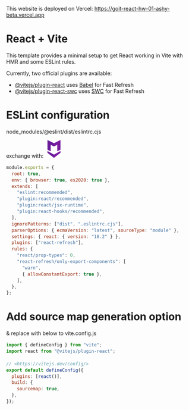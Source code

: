 This website is deployed on Vercel: https://goit-react-hw-01-ashy-beta.vercel.app

# React + Vite

This template provides a minimal setup to get React working in Vite with HMR and some ESLint rules.

Currently, two official plugins are available:

- [@vitejs/plugin-react](https://github.com/vitejs/vite-plugin-react/blob/main/packages/plugin-react/README.md) uses [Babel](https://babeljs.io/) for Fast Refresh
- [@vitejs/plugin-react-swc](https://github.com/vitejs/vite-plugin-react-swc) uses [SWC](https://swc.rs/) for Fast Refresh

# ESLint configuration

node_modules/@eslint/dist/eslintrc.cjs

exchange with: ![alt text](https://github.com/adam-p/markdown-here/raw/master/src/common/images/icon48.png)

```javascript
module.exports = {
  root: true,
  env: { browser: true, es2020: true },
  extends: [
    "eslint:recommended",
    "plugin:react/recommended",
    "plugin:react/jsx-runtime",
    "plugin:react-hooks/recommended",
  ],
  ignorePatterns: ["dist", ".eslintrc.cjs"],
  parserOptions: { ecmaVersion: "latest", sourceType: "module" },
  settings: { react: { version: "18.2" } },
  plugins: ["react-refresh"],
  rules: {
    "react/prop-types": 0,
    "react-refresh/only-export-components": [
      "warn",
      { allowConstantExport: true },
    ],
  },
};
```

# Add source map generation option

& replace with below to vite.config.js

```javascript
import { defineConfig } from "vite";
import react from "@vitejs/plugin-react";

// <https://vitejs.dev/config/>
export default defineConfig({
  plugins: [react()],
  build: {
    sourcemap: true,
  },
});
```
